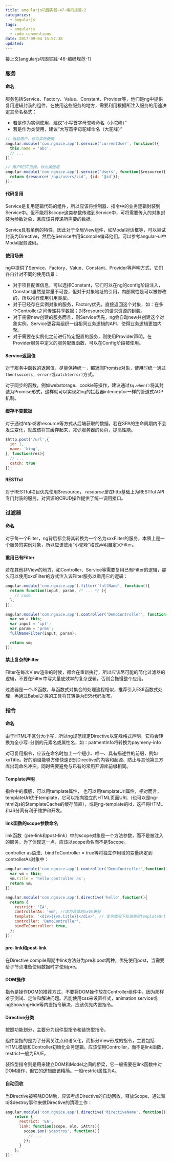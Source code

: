 ```yaml
---
title: angularjs巩固实践-47-编码规范-2
categories:
  - angularjs
tags:
  - angularjs
  - code conventions
date: 2017-09-04 15:57:38
updated:
---
```


接上文[angularjs巩固实践-46-编码规范-1]

### 服务
#### 命名
服务包括Service、Factory、Value、Constant、Provider等，他们是ng中提供复用逻辑封装的组件，在使用这些服务的地方，需要利用根据所注入服务的用途决定其命名格式：
- 若是作为实例使用，建议“小写首字母驼峰命名（小驼峰）”
- 若是作为类使用，建议“大写首字母驼峰命名（大驼峰）”
```js
// 当前用户，作为实例使用
angular.module('com.ngnice.app').service('currentUser', function(){
  this.name = 'abc';
  // ...
});

// 用户REST资源，作为类使用
angular.module('com.ngnice.app').service('Users', function($resource){
  return $resource('/api/users/:id', {id: '@id'});
});
```

#### 代码复用
Service是复用逻辑代码的组件，所以应该将控制器、指令中的业务逻辑封装到Service中。但不能将$scope这类参数传递到Service中，可将需要传入的对象封装为参数对象，且应该只传递所需要的数据。

Service具有单例的特性，因此对于全局View组件，如Modal对话框等，可以尝试封装为Directive，然后在Service中用$compile编译他们。可以参考angular-ui中Modal服务源码。

#### 使用场景
ng中提供了Service、Factory、Value、Constant、Provider等声明方式，它们各自针对不同的使用场景：
- 对于项目配置信息，可以选择Constant，它们可以在ng的config阶段注入，Constant虽然是常量不可变，但对于对象地址的引用，内部属性是可以被修改的，所以推荐使用引用类型。
- 对于已经存在实例对象的服务，Factory优先，直接返回这个对象，如：在多个Controller之间传递共享数据；对$resource的请求资源的封装。
- 对于需要new创建的服务而言，则Service优先，ng会自动new并创建这个对象实例。Service更容易组织一组相同业务逻辑的API，使得业务逻辑更加内聚。
- 对于需要在实例化之前进行特定配置的服务，则使用Provider声明，在Provider服务中定义的服务配置函数，可以在Config阶段被使用。

#### Service返回值
对于服务中函数的返回值，尽量保持统一，都返回Promise对象，使用时统一通过`then(success, error)`或`catch(error)`方式。

对于同步的函数，例如webstorage、cookie等操作，建议通过`$q.when()`将其封装为Promise形式，这样就可以实现如ng的拦截器interceptor一样的管道式AOP机制。

#### 缓存不变数据
对于通过$http或者$resource等方式从后端获取的数据，若在SPA的生命周期内不会发生变化，就应该将其缓存起来，减少服务器的负荷，提高性能。
```js
$http.post('/url',{
  id: 1,
  name: 'king',
}, function(res){
  // ...
  catch: true
});
```

#### RESTful
对于RESTful项目优先使用$resource， $resource是在$http基础上为RESTful API专门封装的服务，对资源的CRUD操作提供了统一调用接口。

### 过滤器
#### 命名
对于每一个Filter，ng背后都会将其转换为一个名为xxxFilter的服务，本质上是一个服务的实例对象，所以应该使用“小驼峰”格式声明自定义Filter。

#### 重用已有Filter
若在其他非View的地方，如Controller、Service等需要复用已有Filter的逻辑，那么可以使用xxxFilter的方式注入该Filter服务以重用它的逻辑：
```js
angular.module('com.ngnice.app').filter('fullName', function(){
  return function(input, param, /* ... */ ){
    // code
  };
});

angular.module('com.ngnice.app').controller('DemoController', function(fullNameFilter){
  var vm = this;
  var input = 'ipt';
  var param = 'prms';
  fullNameFilter(input, param);

  return vm;
});
```

#### 禁止复杂的Filter
Filter在每次View渲染的时候，都会在重新执行，所以应该尽可能的简化过滤器的逻辑，不要在Filter中写大量底效率的复杂逻辑，否则会拖慢整个应用。

过滤器是一个JS函数，与函数式对集合的处理流程相似，推荐引入ES6函数式处理，再通过Babal之类的工具将其转换为ES5代码发布。

### 指令
#### 命名
由于HTML不区分大小写，所以ng规范规定Directive以驼峰格式声明，它将会转换为全小写`-`分割的元素名或属性名，如：patmentInfo将转换为paymeny-info

对可复用指令，应该在命名时加上一个短小、唯一、具有描述性的前缀，例如xxTitle。好的前缀能够方便快速识别Directive的内容和起源、防止与其他第三方库出现命名冲突。同时需要避免与已有的常用开源库前缀相同。

#### Template声明
指令中的模版，可以用template属性， 也可以用templateUrl属性，相对而言，templateUrl优于template，它可以指向独立的HTML页面URL（也可以是ng-html2js的$templateCache的缓存简直），或是ng-template的id，这样将HTML和JS分离有利于维护和开发。

#### link函数的scope参数命名
link函数（pre-link和post-link）中的scope对象是一个方法参数，而不是被注入的服务，为了体现这一点，应该以scope命名而不是$scope。

controller as语法、bindToController = true等将独立作用域的变量绑定到controllerAs对象中：
```js
angular.module('com.ngnice.app').controller('DemoController',function(){
  var vm = this;
  vm.title = 'hello controller as';
  return vm;
});

angular.module('com.ngnice.app').directive('hello',function(){
  return {
    restrict: 'EA',
    controllerAs: 'vm', //改为具体的xxVm更好
    template: '<div>{{vm.title}}</div>', // 复杂情况下应该使用templateUrl
    controller: 'DemoController',
    bindToController: true,
  };
});
```

#### pre-link和post-link
在Directive compile周期中link方法分为pre和post两种，优先使用post，当需要给子节点准备使用数据时才使用pre。

#### DOM操作
指令是操作DOM的推荐方式，不要将DOM操作放在Controller组件中，因为那样难于测试、定位和解决问题。若能使用css来设置样式，animation service或ngShow/ngHide等内置指令解决，应该优先内置指令。

#### Directive分类
按照功能划分，主要分为组件型指令和装饰型指令。

组件型指的是为了分离关注点和语义化，而拆分View形成的指令，主要包括HTML模版和Controller初始化业务逻辑。应该使用Controller，而不是link函数，restrict一般为EA/E，

装饰型指令则是用来建立DOM和Model之间的桥梁，它一般需要在link函数中对DOM操作，但它的逻辑应该精简。一般restrict属性为A。

#### 自动回收
当Directive被移除DOM后，应该考虑Directive的自动回收，释放Scope，通过监听$destroy事件来做Directive的清理工作：
```js
angular.module('com.ngnice.app').directive('directiveName', function(){
    return {
      restrict: 'EA',
      link: function(scope, elm, iAttrs){
        scope.$on('$destroy', function(){
          // ...
        });
      }
    };
});
```
